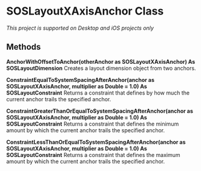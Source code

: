 # SOSLayoutXAxisAnchor Class
*This project is supported on Desktop and iOS projects only*

## Methods
**AnchorWithOffsetToAnchor(otherAnchor as SOSLayoutXAxisAnchor) As SOSLayoutDimension**
Creates a layout dimension object from two anchors.

**ConstraintEqualToSystemSpacingAfterAnchor(anchor as SOSLayoutXAxisAnchor, multiplier as Double = 1.0) As SOSLayoutConstraint**
Returns a constraint that defines by how much the current anchor trails the specified anchor.

**ConstraintGreaterThanOrEqualToSystemSpacingAfterAnchor(anchor as SOSLayoutXAxisAnchor, multiplier as Double = 1.0) As SOSLayoutConstraint**
Returns a constraint that defines the minimum amount by which the current anchor trails the specified anchor.

**ConstraintLessThanOrEqualToSystemSpacingAfterAnchor(anchor as SOSLayoutXAxisAnchor, multiplier as Double = 1.0) As SOSLayoutConstraint**
Returns a constraint that defines the maximum amount by which the current anchor trails the specified anchor.

